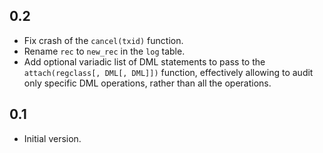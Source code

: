 0.2
---
- Fix crash of the `cancel(txid)` function.
- Rename `rec` to `new_rec` in the `log` table.
- Add optional variadic list of DML statements to pass to the `attach(regclass[, DML[, DML]])` function, effectively allowing to audit only specific DML operations, rather than all the operations.

0.1
---
- Initial version.
